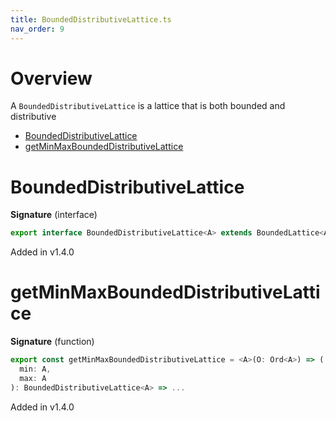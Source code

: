 ```yaml
---
title: BoundedDistributiveLattice.ts
nav_order: 9
---
```


# Overview

A `BoundedDistributiveLattice` is a lattice that is both bounded and distributive

<!-- START doctoc generated TOC please keep comment here to allow auto update -->
<!-- DON'T EDIT THIS SECTION, INSTEAD RE-RUN doctoc TO UPDATE -->


- [BoundedDistributiveLattice](#boundeddistributivelattice)
- [getMinMaxBoundedDistributiveLattice](#getminmaxboundeddistributivelattice)

<!-- END doctoc generated TOC please keep comment here to allow auto update -->

# BoundedDistributiveLattice

**Signature** (interface)

```ts
export interface BoundedDistributiveLattice<A> extends BoundedLattice<A>, DistributiveLattice<A> {}
```

Added in v1.4.0

# getMinMaxBoundedDistributiveLattice

**Signature** (function)

```ts
export const getMinMaxBoundedDistributiveLattice = <A>(O: Ord<A>) => (
  min: A,
  max: A
): BoundedDistributiveLattice<A> => ...
```

Added in v1.4.0
